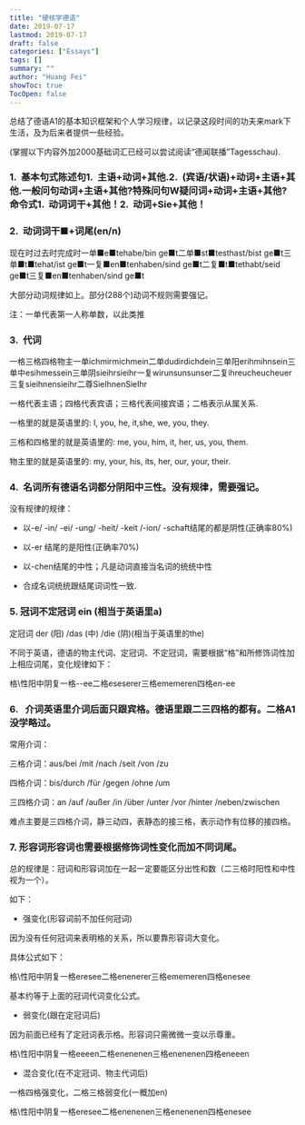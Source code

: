 ```yaml
---
title: "硬核学德语"
date: 2019-07-17
lastmod: 2019-07-17
draft: false
categories: ["Essays"]
tags: []
summary: ""
author: "Huang Fei"
showToc: true
TocOpen: false
---
```


总结了德语A1的基本知识框架和个人学习规律，以记录这段时间的功夫来mark下生活，及为后来者提供一些经验。

(掌握以下内容外加2000基础词汇已经可以尝试阅读“德闻联播”Tagesschau).

### **1.  基本句式**陈述句1.  主语+动词+其他.2.  (宾语/状语)+动词+主语+其他.一般问句动词+主语+其他?特殊问句W疑问词+动词+主语+其他?命令式1.  动词词干+其他！2.  动词+Sie+其他！

### **2.  动词**词干■+词尾(en/n)

现在时过去时完成时一单■e■tehabe/bin ge■t二单■st■testhast/bist ge■t三单■t■tehat/ist ge■t一复■en■tenhaben/sind ge■t二复■t■tethabt/seid ge■t三复■en■tenhaben/sind ge■t

大部分动词规律如上。部分(288个)动词不规则需要强记。

注：一单代表第一人称单数，以此类推

### **3.  代词**
一格三格四格物主一单ichmirmichmein二单dudirdichdein三单阳erihmihnsein三单中esihmessein三单阴sieihrsieihr一复wirunsunsunser二复ihreucheucheuer三复sieihnensieihr二尊SieIhnenSieIhr

一格代表主语；四格代表宾语；三格代表间接宾语；二格表示从属关系.

一格里的就是英语里的: I, you, he, it,she, we, you, they.

三格和四格里的就是英语里的: me, you, him, it, her, us, you, them.

物主里的就是英语里的: my, your, his, its, her, our, your, their.

### **4.  名词**所有德语名词都分阴阳中三性。没有规律，需要强记。

没有规律的规律：

- 以-e/ -in/ -ei/ -ung/ -heit/ -keit /-ion/ -schaft结尾的都是阴性(正确率80%)

- 以-er 结尾的是阳性(正确率70%)

- 以-chen结尾的中性；凡是动词直接当名词的统统中性

- 合成名词统统跟结尾词词性一致.

### **5. 冠词**不定冠词 ein (相当于英语里a)

定冠词 der (阳) /das (中) /die (阴)(相当于英语里的the)

不同于英语，德语的物主代词、定冠词、不定冠词，需要根据“格”和所修饰词性加上相应词尾，变化规律如下：

格\性阳中阴复一格--ee二格eseserer三格ememeren四格en-ee

### **6.   介词**英语里介词后面只跟宾格。德语里跟二三四格的都有。二格A1没学略过。

常用介词：

三格介词：aus/bei /mit /nach /seit /von /zu

四格介词：bis/durch /für /gegen /ohne /um

三四格介词：an /auf /außer /in /über /unter /vor /hinter /neben/zwischen

难点主要是三四格介词，静三动四，表静态的接三格，表示动作有位移的接四格。

### **7. 形容词**形容词也需要根据修饰词性变化而加不同词尾。

总的规律是：冠词和形容词加在一起一定要能区分出性和数（二三格时阳性和中性视为一个）。

如下：

- 强变化(形容词前不加任何冠词)

因为没有任何冠词来表明格的关系，所以要靠形容词大变化。

具体公式如下：

格\性阳中阴复一格eresee二格enenerer三格ememeren四格enesee

基本约等于上面的冠词代词变化公式。

- 弱变化(跟在定冠词后)

因为前面已经有了定冠词表示格。形容词只需微微一变以示尊重。

格\性阳中阴复一格eeeen二格enenenen三格enenenen四格eneeen

- 混合变化(在不定冠词、物主代词后)

一格四格强变化，二格三格弱变化(一概加en)

格\性阳中阴复一格eresee二格enenenen三格enenenen四格enesee
